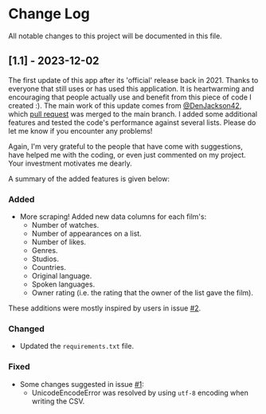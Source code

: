 # Change Log
All notable changes to this project will be documented in this file.

## [1.1] - 2023-12-02
 
The first update of this app after its 'official' release back in 2021. Thanks to everyone that still uses or has used this application. It is heartwarming and encouraging that people actually use and benefit from this piece of code I created :). The main work of this update comes from [@DenJackson42](https://github.com/DenJackson42), which [pull request](https://github.com/L-Dot/Letterboxd-list-scraper/pull/3) was merged to the main branch. I added some additional features and tested the code's performance against several lists. Please do let me know if you encounter any problems!

Again, I'm very grateful to the people that have come with suggestions, have helped me with the coding, or even just commented on my project. Your investment motivates me dearly.

A summary of the added features is given below:

### Added
- More scraping! Added new data columns for each film's:
    - Number of watches.
    - Number of appearances on a list.
    - Number of likes.
    - Genres.
    - Studios.
    - Countries.
    - Original language.
    - Spoken languages.
    - Owner rating (i.e. the rating that the owner of the list gave the film).
   
These additions were mostly inspired by users in issue [#2](https://github.com/L-Dot/Letterboxd-list-scraper/issues/2).
 
### Changed
- Updated the `requirements.txt` file.
 
### Fixed
- Some changes suggested in issue [#1](https://github.com/L-Dot/Letterboxd-list-scraper/issues/1):
    - UnicodeEncodeError was resolved by using `utf-8` encoding when writing the CSV.
